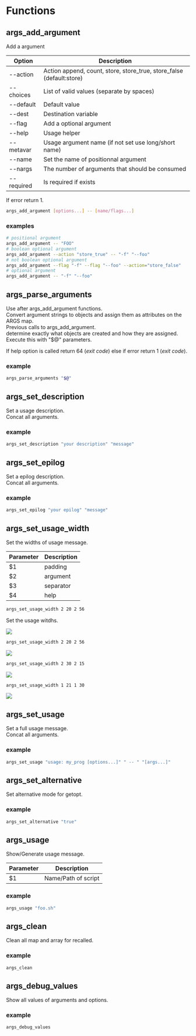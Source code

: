 # Functions

## args_add_argument

Add a argument

|Option|Description|
|---|---|
|--action|Action append, count, store, store_true, store_false (default:store)|
|--choices|List of valid values (separate by spaces)|
|--default|Default value|
|--dest|Destination variable|
|--flag|Add a optional argument|
|--help|Usage helper|
|--metavar|Usage argument name (if not set use long/short name)|
|--name|Set the name of positionnal argument|
|--nargs|The number of arguments that should be consumed|
|--required|Is required if exists|

If error return 1.

```bash
args_add_argument [options...] -- [name/flags...]
```

### examples

```bash
# positional argument
args_add_argument -- "FOO"
# boolean optional argument
args_add_argument --action "store_true" -- "-f" "--foo"
# not boolean optional argument
args_add_argument --flag "-f" --flag "--foo" --action="store_false"
# optional argument
args_add_argument -- "-f" "--foo"
```

## args_parse_arguments

Use after args_add_argument functions.  
Convert argument strings to objects and assign them as attributes on the ARGS map.  
Previous calls to args_add_argument.  
determine exactly what objects are created and how they are assigned.  
Execute this with "$@" parameters.

If help option is called return 64 (*exit code*) else if error return 1 (*exit code*).

### example

```bash
args_parse_arguments "$@"
```

## args_set_description

Set a usage description.  
Concat all arguments.

### example

```bash
args_set_description "your description" "message"
```

## args_set_epilog

Set a epilog description.  
Concat all arguments.

### example

```bash
args_set_epilog "your epilog" "message"
```

## args_set_usage_width

Set the widths of usage message.

|Parameter|Description|
|---|---|
|$1|padding|
|$2|argument|
|$3|separator|
|$4|help|

```bash
args_set_usage_width 2 20 2 56
```

Set the usage witdhs.

<img src="images/headerUsageWidth.drawio.png" />

```bash
args_set_usage_width 2 20 2 56
```

<img src="images/example1UsageWidth.drawio.png" />

```bash
args_set_usage_width 2 30 2 15
```

<img src="images/example2UsageWidth.drawio.png" />

```bash
args_set_usage_width 1 21 1 30
```

<img src="images/example3UsageWidth.drawio.png" />

## args_set_usage

Set a full usage message.  
Concat all arguments.

### example

```bash
args_set_usage "usage: my_prog [options...]" " -- " "[args...]"
```

## args_set_alternative

Set alternative mode for getopt.

### example

```bash
args_set_alternative "true"
```

## args_usage

Show/Generate usage message.

|Parameter|Description|
|---|---|
|$1|Name/Path of script|

### example

```bash
args_usage "foo.sh"
```

## args_clean

Clean all map and array for recalled.

### example

```bash
args_clean
```

## args_debug_values

Show all values of arguments and options.

### example

```bash
args_debug_values
```